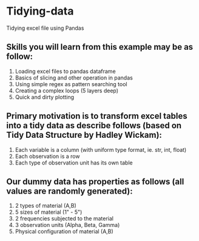 # Tidying-data
 Tidying excel file using Pandas

## Skills you will learn from this example may be as follow:
1. Loading excel files to pandas dataframe
2. Basics of slicing and other operation in pandas
3. Using simple regex as pattern searching tool
4. Creating a complex loops (5 layers deep)
5. Quick and dirty plotting

## Primary motivation is to transform excel tables into a tidy data as describe follows (based on Tidy Data Structure by Hadley Wickam):
1. Each variable is a column (with uniform type format, ie. str, int, float)
2. Each observation is a row
3. Each type of observation unit has its own table

## Our dummy data has properties as follows (all values are randomly generated):
1. 2 types of material (A,B)
2. 5 sizes of material (1" - 5")
3. 2 frequencies subjected to the material
4. 3 observation units (Alpha, Beta, Gamma)
5. Physical configuration of material (A,B)